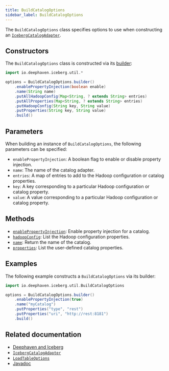 ```yaml
---
title: BuildCatalogOptions
sidebar_label: BuildCatalogOptions
---
```


The `BuildCatalogOptions` class specifies options to use when constructing an [`IcebergCatalogAdapter`](./iceberg-catalog-adapter.md).

## Constructors

The `BuildCatalogOptions` class is constructed via its [builder](https://docs.deephaven.io/core/javadoc/io/deephaven/iceberg/util/BuildCatalogOptions.Builder.html):

```groovy syntax
import io.deephaven.iceberg.util.*

options = BuildCatalogOptions.builder()
    .enablePropertyInjection(boolean enable)
    .name(String name)
    .putAllHadoopConfig(Map<String, ? extends String> entries)
    .putAllProperties(Map<String, ? extends String> entries)
    .putHadoopConfig(String key, String value)
    .putProperties(String key, String value)
    .build()
```

## Parameters

When building an instance of `BuildCatalogOptions`, the following parameters can be specified:

- `enablePropertyInjection`: A boolean flag to enable or disable property injection.
- `name`: The name of the catalog adapter.
- `entries`: A map of entries to add to the Hadoop configuration or catalog properties.
- `key`: A key corresponding to a particular Hadoop configuration or catalog property.
- `value`: A value corresponding to a particular Hadoop configuration or catalog property.

## Methods

- [`enablePropertyInjection`](https://docs.deephaven.io/core/javadoc/io/deephaven/iceberg/util/BuildCatalogOptions.html#enablePropertyInjection()): Enable property injection for a catalog.
- [`hadoopConfig`](https://docs.deephaven.io/core/javadoc/io/deephaven/iceberg/util/BuildCatalogOptions.html#hadoopConfig()): List the Hadoop configuration properties.
- [`name`](https://docs.deephaven.io/core/javadoc/io/deephaven/iceberg/util/BuildCatalogOptions.html#name()): Return the name of the catalog.
- [`properties`](https://docs.deephaven.io/core/javadoc/io/deephaven/iceberg/util/BuildCatalogOptions.html#properties()): List the user-defined catalog properties.

## Examples

The following example constructs a `BuildCatalogOptions` via its builder:

```groovy
import io.deephaven.iceberg.util.BuildCatalogOptions

options = BuildCatalogOptions.builder()
    .enablePropertyInjection(true)
    .name("myCatalog")
    .putProperties("type", "rest")
    .putProperties("uri", "http://rest:8181")
    .build()
```

## Related documentation

- [Deephaven and Iceberg](../../../how-to-guides/data-import-export/iceberg.md)
- [`IcebergCatalogAdapter`](./iceberg-catalog-adapter.md)
- [`LoadTableOptions`](./load-table-options.md)
- [Javadoc](https://docs.deephaven.io/core/javadoc/io/deephaven/iceberg/util/BuildCatalogOptions.html)
